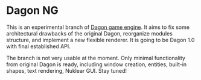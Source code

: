 Dagon NG
========
This is an experimental branch of [Dagon game engine](https://github.com/gecko0307/dagon). It aims to fix some architectural drawbacks of the original Dagon, reorganize modules structure, and implement a new flexible renderer. It is going to be Dagon 1.0 with final established API.

The branch is not very usable at the moment. Only minimal functionality from original Dagon is ready, including window creation, entities, built-in shapes, text rendering, Nuklear GUI. Stay tuned!
